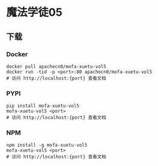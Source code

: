 # 魔法学徒05

## 下载

### Docker

```
docker pull apachecn0/mofa-xuetu-vol5
docker run -tid -p <port>:80 apachecn0/mofa-xuetu-vol5
# 访问 http://localhost:{port} 查看文档
```

### PYPI

```
pip install mofa-xuetu-vol5
mofa-xuetu-vol5 <port>
# 访问 http://localhost:{port} 查看文档
```

### NPM

```
npm install -g mofa-xuetu-vol5
mofa-xuetu-vol5 <port>
# 访问 http://localhost:{port} 查看文档
```
